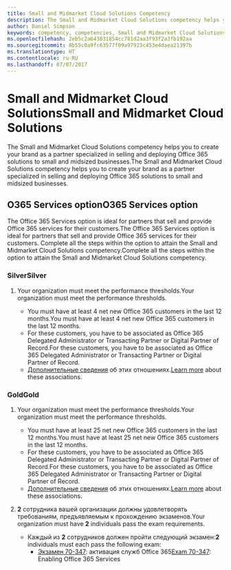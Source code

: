 ```yaml
---
title: Small and Midmarket Cloud Solutions Competency
description: The Small and Midmarket Cloud Solutions competency helps you to create your brand as a partner specialized in selling and deploying Office 365 solutions to small and midsized businesses.
author: Daniel Simpson
keywords: competency, competencies, Small and Midmarket Cloud Solutions
ms.openlocfilehash: 2eb5c2a643831854cc781d2aa3f93f2a3fb192aa
ms.sourcegitcommit: 8b55c0a9fc63577f09a97923c453e4daea21397b
ms.translationtype: HT
ms.contentlocale: ru-RU
ms.lasthandoff: 07/07/2017
---
```

# <a name="small-and-midmarket-cloud-solutions"></a><span data-ttu-id="b86ee-104">Small and Midmarket Cloud Solutions</span><span class="sxs-lookup"><span data-stu-id="b86ee-104">Small and Midmarket Cloud Solutions</span></span> 
<span data-ttu-id="b86ee-105">The Small and Midmarket Cloud Solutions competency helps you to create your brand as a partner specialized in selling and deploying Office 365 solutions to small and midsized businesses.</span><span class="sxs-lookup"><span data-stu-id="b86ee-105">The Small and Midmarket Cloud Solutions competency helps you to create your brand as a partner specialized in selling and deploying Office 365 solutions to small and midsized businesses.</span></span>

## <a name="o365-services-option"></a><span data-ttu-id="b86ee-106">O365 Services option</span><span class="sxs-lookup"><span data-stu-id="b86ee-106">O365 Services option</span></span>
<span data-ttu-id="b86ee-107">The Office 365 Services option is ideal for partners that sell and provide Office 365 services for their customers.</span><span class="sxs-lookup"><span data-stu-id="b86ee-107">The Office 365 Services option is ideal for partners that sell and provide Office 365 services for their customers.</span></span> <span data-ttu-id="b86ee-108">Complete all the steps within the option to attain the Small and Midmarket Cloud Solutions competency.</span><span class="sxs-lookup"><span data-stu-id="b86ee-108">Complete all the steps within the option to attain the Small and Midmarket Cloud Solutions competency.</span></span>

### <a name="silver"></a><span data-ttu-id="b86ee-109">Silver</span><span class="sxs-lookup"><span data-stu-id="b86ee-109">Silver</span></span>
1. <span data-ttu-id="b86ee-110">Your organization must meet the performance thresholds.</span><span class="sxs-lookup"><span data-stu-id="b86ee-110">Your organization must meet the performance thresholds.</span></span>
    
    - <span data-ttu-id="b86ee-111">You must have at least 4 net new Office 365 customers in the last 12 months.</span><span class="sxs-lookup"><span data-stu-id="b86ee-111">You must have at least 4 net new Office 365 customers in the last 12 months.</span></span>
    - <span data-ttu-id="b86ee-112">For these customers, you have to be associated as Office 365 Delegated Administrator or Transacting Partner or Digital Partner of Record.</span><span class="sxs-lookup"><span data-stu-id="b86ee-112">For these customers, you have to be associated as Office 365 Delegated Administrator or Transacting Partner or Digital Partner of Record.</span></span>
    - <span data-ttu-id="b86ee-113">[Дополнительные сведения](https://partner.microsoft.com/en-us/membership/digital-partner-of-record) об этих отношениях.</span><span class="sxs-lookup"><span data-stu-id="b86ee-113">[Learn more](https://partner.microsoft.com/en-us/membership/digital-partner-of-record) about these associations.</span></span>

### <a name="gold"></a><span data-ttu-id="b86ee-114">Gold</span><span class="sxs-lookup"><span data-stu-id="b86ee-114">Gold</span></span>
1. <span data-ttu-id="b86ee-115">Your organization must meet the performance thresholds.</span><span class="sxs-lookup"><span data-stu-id="b86ee-115">Your organization must meet the performance thresholds.</span></span>

    - <span data-ttu-id="b86ee-116">You must have at least 25 net new Office 365 customers in the last 12 months.</span><span class="sxs-lookup"><span data-stu-id="b86ee-116">You must have at least 25 net new Office 365 customers in the last 12 months.</span></span>
    - <span data-ttu-id="b86ee-117">For these customers, you have to be associated as Office 365 Delegated Administrator or Transacting Partner or Digital Partner of Record.</span><span class="sxs-lookup"><span data-stu-id="b86ee-117">For these customers, you have to be associated as Office 365 Delegated Administrator or Transacting Partner or Digital Partner of Record.</span></span>
    - <span data-ttu-id="b86ee-118">[Дополнительные сведения](https://partner.microsoft.com/en-us/membership/digital-partner-of-record) об этих отношениях.</span><span class="sxs-lookup"><span data-stu-id="b86ee-118">[Learn more](https://partner.microsoft.com/en-us/membership/digital-partner-of-record) about these associations.</span></span>  
  
2. <span data-ttu-id="b86ee-119">**2** сотрудника вашей организации должны удовлетворять требованиям, предъявляемым к прохождению экзаменов.</span><span class="sxs-lookup"><span data-stu-id="b86ee-119">Your organization must have **2** individuals pass the exam requirements.</span></span>

    - <span data-ttu-id="b86ee-120">Каждый из **2** сотрудников должен пройти следующий экзамен:</span><span class="sxs-lookup"><span data-stu-id="b86ee-120">**2** individuals must each pass the following exam:</span></span>
        - <span data-ttu-id="b86ee-121">[Экзамен 70-347](https://www.microsoft.com/en-us/learning/exam-70-347.aspx): активация служб Office 365</span><span class="sxs-lookup"><span data-stu-id="b86ee-121">[Exam 70-347](https://www.microsoft.com/en-us/learning/exam-70-347.aspx): Enabling Office 365 Services</span></span>
